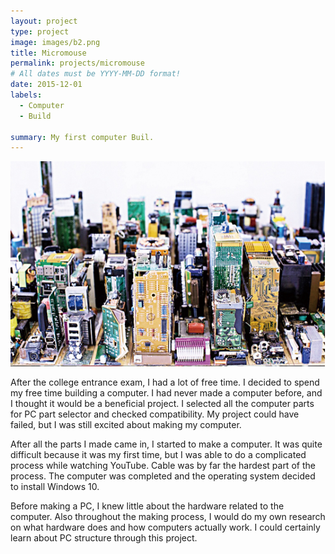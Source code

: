 ```yaml
---
layout: project
type: project
image: images/b2.png
title: Micromouse
permalink: projects/micromouse
# All dates must be YYYY-MM-DD format!
date: 2015-12-01
labels:
  - Computer
  - Build
  
summary: My first computer Buil.
---
```


<div class="ui small rounded images">
  <img class="ui image" src="../images/b1.png">

</div>

After the college entrance exam, I had a lot of free time. I decided to spend my free time building a computer. I had never made a computer before, and I thought it would be a beneficial project. I selected all the computer parts for PC part selector and checked compatibility. My project could have failed, but I was still excited about making my computer.

After all the parts I made came in, I started to make a computer. It was quite difficult because it was my first time, but I was able to do a complicated process while watching YouTube. Cable was by far the hardest part of the process. The computer was completed and the operating system decided to install Windows 10.

Before making a PC, I knew little about the hardware related to the computer. Also throughout the making process, I would do my own research on what hardware does and how computers actually work. I could certainly learn about PC structure through this project.

